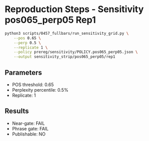# Reproduction Steps - Sensitivity pos065_perp05 Rep1

```bash
python3 scripts/0457_fullbars/run_sensitivity_grid.py \
    --pos 0.65 \
    --perp 0.5 \
    --replicate 1 \
    --policy prereg/sensitivity/POLICY.pos065_perp05.json \
    --output sensitivity_strip/pos065_perp05/rep1
```

## Parameters
- POS threshold: 0.65
- Perplexity percentile: 0.5%
- Replicate: 1

## Results
- Near-gate: FAIL
- Phrase gate: FAIL
- Publishable: NO
